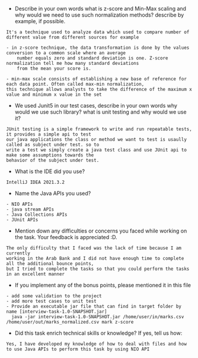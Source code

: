 - Describe in your own words what is z-score and Min-Max scaling and why would we need to use such normalization methods? describe by example, if possible.
```
It's a technique used to analyze data which used to compare number of different value from different sources for example 

- in z-score technique, the data transformation is done by the values conversion to a common scale where an average 
    number equals zero and standard deviation is one. Z-score normalization tell me how many standard deviations 
    from the mean your score is.
    
- min-max scale consists of establishing a new base of reference for each data point. Often called max-min normalization, 
this technique allows analysts to take the difference of the maximum x value and minimum x value in the set

```

- We used Junit5 in our test cases, describe in your own words why would we use such library? 
what is unit testing and why would we use it?
```
JUnit testing is a simple framework to write and run repeatable tests, it provides a simple api to test 
our java applications the class or method we want to test is usaully called as subject under test. so to 
write a test we simply create a java test class and use JUnit api to make some assumptions towards the 
behavior of the subject under test.
```
- What is the IDE did you use?
```
IntelliJ IDEA 2021.3.2
```

- Name the Java APIs you used?
```
- NIO APIs
- java stream APIs
- Java Collections APIs
- JUnit APIs
```

- Mention down any difficulties or concerns you faced while working on the task. Your feedback is appreciated :D.
```
The only difficulty that I faced was the lack of time because I am currently 
working in the Arab Bank and I did not have enough time to complete all the additional bounce points, 
but I tried to complete the tasks so that you could perform the tasks in an excellent manner
```

- If you implement any of the bonus points, please mentioned it in this file
```
- add some validation to the project
- add more test cases to unit test
- Provide an executable jar file that can find in target folder by name [interview-task-1.0-SNAPSHOT.jar]
  java -jar interview-task-1.0-SNAPSHOT.jar /home/user/in/marks.csv /home/user/out/marks_normalized.csv mark z-score
```

- Did this task enrich technical skills or knowledge? If yes, tell us how: 
```
Yes, I have developed my knowledge of how to deal with files and how to use Java APIs to perform this task by using NIO API
```
